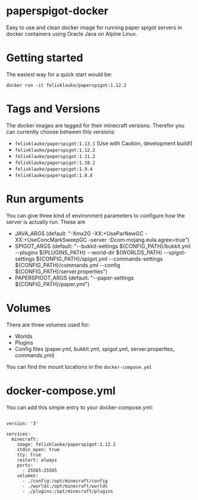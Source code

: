 # paperspigot-docker
Easy to use and clean docker image for running paper spigot servers in docker containers using Oracle Java on Alpine Linux. 


# Getting started
The easiest way for a quick start would be:
```
docker run -it felixklauke/paperspigot:1.12.2
```

# Tags and Versions
The docker images are tagged for their minecraft versions. Therefor you can currently choose between this versions:
- `felixklauke/paperspigot:1.13.1` (Use with Caution, development build!)
- `felixklauke/paperspigot:1.12.2`
- `felixklauke/paperspigot:1.11.2`
- `felixklauke/paperspigot:1.10.2`
- `felixklauke/paperspigot:1.9.4`
- `felixklauke/paperspigot:1.8.8`

# Run arguments
You can give three kind of environment parameters to configure how the server is actually run. These are
- JAVA_ARGS (default: "-Xmx2G -XX:+UseParNewGC -XX:+UseConcMarkSweepGC -server -Dcom.mojang.eula.agree=true")
- SPIGOT_ARGS (default: "--bukkit-settings ${CONFIG_PATH}/bukkit.yml --plugins ${PLUGINS_PATH} --world-dir ${WORLDS_PATH} --spigot-settings ${CONFIG_PATH}/spigot.yml --commands-settings ${CONFIG_PATH}/commands.yml --config ${CONFIG_PATH}/server.properties")
- PAPERSPIGOT_ARGS (default: "--paper-settings ${CONFIG_PATH}/paper.yml")

# Volumes
There are three volumes used for:
- Worlds
- Plugins
- Config files (paper.yml, bukkit.yml, spigot.yml, server.properties, commands.yml)

You can find the mount locations in the `docker-compose.yml`

# docker-compose.yml
You can add this simple entry to your docker-compose.yml:
```

version: '3'

services:
  minecraft:
    image: felixklauke/paperspigot:1.12.2
    stdin_open: true
    tty: true
    restart: always
    ports:
      - 25565:25565
    volumes:
      - ./config:/opt/minecraft/config
      - ./worlds:/opt/minecraft/worlds
      - ./plugins:/opt/minecraft/plugins
```
